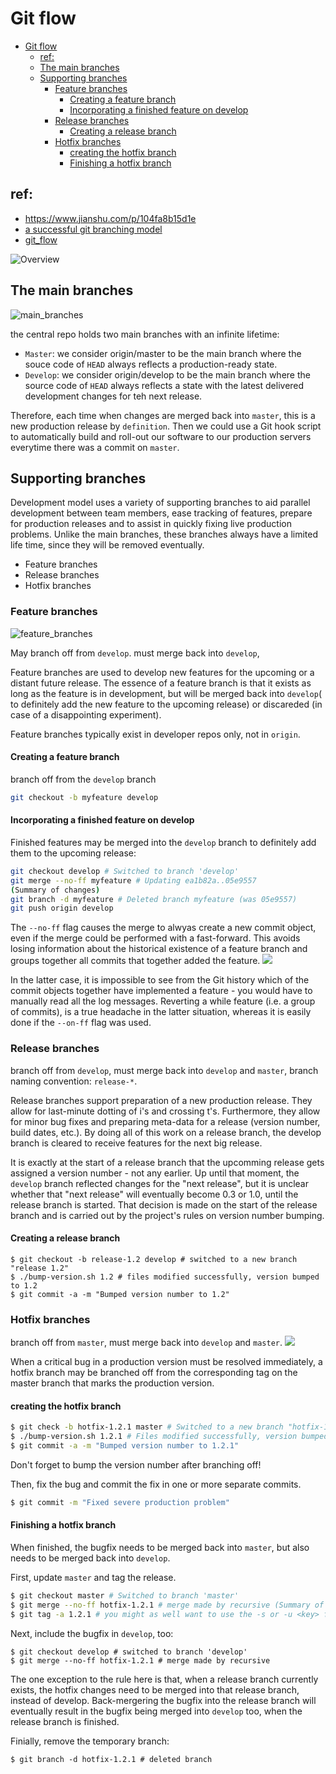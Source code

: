 # Git flow
- [Git flow](#git-flow)
  - [ref:](#ref)
  - [The main branches](#the-main-branches)
  - [Supporting branches](#supporting-branches)
    - [Feature branches](#feature-branches)
      - [Creating a feature branch](#creating-a-feature-branch)
      - [Incorporating a finished feature on develop](#incorporating-a-finished-feature-on-develop)
    - [Release branches](#release-branches)
      - [Creating a release branch](#creating-a-release-branch)
    - [Hotfix branches](#hotfix-branches)
      - [creating the hotfix branch](#creating-the-hotfix-branch)
      - [Finishing a hotfix branch](#finishing-a-hotfix-branch)

## ref: 
- https://www.jianshu.com/p/104fa8b15d1e
- [a successful git branching model](https://nvie.com/posts/a-successful-git-branching-model/)
- [git_flow](https://github.com/nvie/gitflow)

![Overview](../Pic/git/Overview.png)
## The main branches
![main_branches](../Pic/git/main-branches.png)


the central repo holds two main branches with an infinite lifetime:
- `Master`: we consider origin/master to be the main branch where the souce code of `HEAD` always reflects a production-ready state.
- `Develop`: we consider origin/develop to be the main branch where the source code of `HEAD` always reflects a state with the latest delivered development changes for teh next release.

Therefore, each time when changes are merged back into `master`, this is a new production release by `definition`. 
Then we could use a Git hook script to automatically build and roll-out our software to our production servers everytime there was a commit on `master`.

## Supporting branches
Development model uses a variety of supporting branches to aid parallel development between team members, ease tracking of features, prepare for production releases and to assist in quickly fixing live production problems.
Unlike the main branches, these branches always have a limited life time, since they will be removed eventually.
- Feature branches
- Release branches
- Hotfix branches

### Feature branches
![feature_branches](../Pic/git/feature_branches.png)

May branch off from `develop`.
must merge back into `develop`,

Feature branches are used to develop new features for the upcoming or a distant future release.
The essence of a feature branch is that it exists as long as the feature is in development,
but will be merged back into `develop`( to definitely add the new feature to the upcoming release) or discareded (in case of a disappointing experiment).

Feature branches typically exist in developer repos only, not in `origin`.

#### Creating a feature branch
branch off from the `develop` branch
```bash
git checkout -b myfeature develop
```
#### Incorporating a finished feature on develop
Finished features may be merged into the `develop` branch to definitely add them to the upcoming release:
```bash
git checkout develop # Switched to branch 'develop'
git merge --no-ff myfeature # Updating ea1b82a..05e9557
(Summary of changes)
git branch -d myfeature # Deleted branch myfeature (was 05e9557)
git push origin develop
```

The `--no-ff` flag causes the merge to alwyas create a new commit object, even if the merge could be performed with a fast-forward.
This avoids losing information about the historical existence of a feature branch and groups together all commits that together added the feature.
![](../Pic/git/merge-without-ff.png)

In the latter case, it is impossible to see from the Git history which of the commit objects together have implemented a feature - you would have to manually read all the log messages.
Reverting a while feature (i.e. a group of commits), is a true headache in the latter situation,
whereas it is easily done if the `--on-ff` flag was used.

### Release branches
branch off from `develop`, must merge back into `develop` and `master`, branch naming convention: `release-*`.

Release branches support preparation of a new production release.
They allow for last-minute dotting of i's and crossing t's.
Furthermore, they allow for minor bug fixes and preparing meta-data for a release (version number, build dates, etc.).
By doing all of this work on a release branch, the develop branch is cleared to receive features for the next big release.

It is exactly  at the start of a release branch that the upcomming release gets assigned a version number - not any earlier.
Up until that moment, the `develop` branch reflected changes for the "next release",
but it is unclear whether that "next release" will eventually become 0.3 or 1.0,
until the release branch is started.
That decision is made on the start of the release branch and is carried out by the project's rules on version number bumping.

#### Creating a release branch
```shell
$ git checkout -b release-1.2 develop # switched to a new branch "release 1.2"
$ ./bump-version.sh 1.2 # files modified successfully, version bumped to 1.2
$ git commit -a -m "Bumped version number to 1.2" 
```

### Hotfix branches
branch off from `master`, must merge back into `develop` and `master`.
![](../Pic/git/hotfix-branches.png)

When a critical bug in a production version must be resolved immediately,
a hotfix branch may be branched off from the corresponding tag on the master branch that marks the production version.

#### creating the hotfix branch
```bash
$ git check -b hotfix-1.2.1 master # Switched to a new branch "hotfix-1.2.1
$ ./bump-version.sh 1.2.1 # Files modified successfully, version bumped to 1.2.1
$ git commit -a -m "Bumped version number to 1.2.1"
```
Don't forget to bump the version number after branching off!

Then, fix the bug and commit the fix in one or more separate commits.
```bash
$ git commit -m "Fixed severe production problem"
```

#### Finishing a hotfix branch
When finished, the bugfix needs to be merged back into `master`, but also needs to be merged back into `develop`.

First, update `master` and tag the release.
```bash
$ git checkout master # Switched to branch 'master'
$ git merge --no-ff hotfix-1.2.1 # merge made by recursive (Summary of changes)
$ git tag -a 1.2.1 # you might as well want to use the -s or -u <key> flags to sign your tag cryptographically
```
Next, include the bugfix in `develop`, too:
```shell
$ git checkout develop # switched to branch 'develop'
$ git merge --no-ff hotfix-1.2.1 # merge made by recursive
```

The one exception to the rule here is that,
when a release branch currently exists,
the hotfix changes need to be merged into that release branch,
instead of develop.
Back-mergering the bugfix into the release branch will eventually result in the bugfix being merged into `develop` too, when the release branch is finished.

Finially, remove the temporary branch:
```shell
$ git branch -d hotfix-1.2.1 # deleted branch
```


